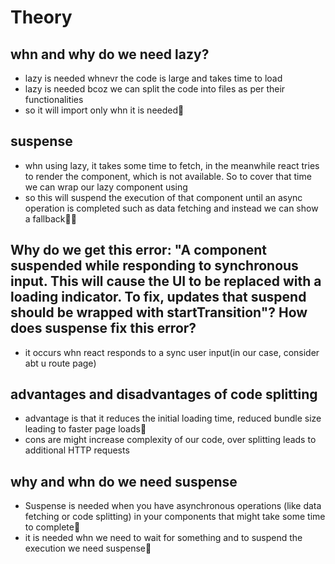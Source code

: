 # Theory

## whn and why do we need lazy?

- lazy is needed whnevr the code is large and takes time to load
- lazy is needed bcoz we can split the code into files as per their functionalities
- so it will import only whn it is needed🚀

## suspense

- whn using lazy, it takes some time to fetch, in the meanwhile react tries to render the component, which
is not available. So to cover that time we can wrap our lazy component using <Suspense>
- so this <Suspense> will suspend the execution of that component until an async operation is completed such as data fetching and instead we can show a fallback🚀🔥

## Why do we get this error: "A component suspended while responding to synchronous input. This will cause the UI to be replaced with a loading indicator. To fix, updates that suspend should be wrapped with startTransition"? How does suspense fix this error?

- it occurs whn react responds to a sync user input(in our case, consider abt u route page)

## advantages and disadvantages of code splitting

- advantage is that it reduces the initial loading time, reduced bundle size leading to faster page loads🚀 
- cons are might increase complexity of our code, over splitting leads to additional HTTP requests

## why and whn do we need suspense

- Suspense is needed when you have asynchronous operations (like data fetching or code splitting) in your components that might take some time to complete🚀
- it is needed whn we need to wait for something and to suspend the execution we need suspense🚀